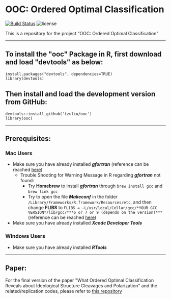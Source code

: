 # OOC: Ordered Optimal Classification 
[![Build Status](https://travis-ci.org/tzuliu/ooc.svg?branch=master)](https://travis-ci.org/tzuliu/ooc)
![license](https://img.shields.io/github/license/mashape/apistatus.svg)


This is a repository for the project "OOC: Ordered Optimal Classification"

---

## To install the "ooc" Package in R, first download and load "devtools" as below:
````
install.packages("devtools", dependencies=TRUE)
library(devtools)
````

## Then install and load the development version from GitHub:
````
devtools::install_github('tzuliu/ooc')
library(ooc)
````

---
## Prerequisites:

### Mac Users

* Make sure you have already installed ***gfortran*** (reference can be reached [here](https://cran.r-project.org/bin/macosx/tools/))
   - Trouble Shooting for Warning Message in R regarding ***gfortran*** not found:
      - Try **Homebrew** to install ***gfortran*** through ````brew install gcc```` and ````brew link gcc````
      - Try to open the file ***Makeconf*** in the folder ````/Library/Frameworks/R.framework/Resources/etc````, and then change **FLIBS** to ````FLIBS = -L/usr/local/Cellar/gcc/*YOUR GCC VERSION*/lib/gcc/***6 or 7 or 9 (depends on the version)***```` (reference can be reached [here](https://octaviancorlade.github.io/compile-rcpparmadillo-glibfortran-high-sierra/))
* Make sure you have already installed ***Xcode Developer Tools***

### Windows Users

* Make sure you have already installed ***RTools***
---
## Paper:

For the final version of the paper "What Ordered Optimal Classification Reveals about Ideological Structure Cleavages and Polarization" and the related/replication codes, please refer to [this repository](https://github.com/tzuliu/What-Ordered-Optimal-Classification-Reveals-about-Ideological-Structure-Cleavages-and-Polarization)
